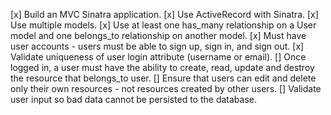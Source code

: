 [x] Build an MVC Sinatra application.
[x] Use ActiveRecord with Sinatra.
[x] Use multiple models.
[x] Use at least one has_many relationship on a User model and one belongs_to relationship on another model.
[x] Must have user accounts - users must be able to sign up, sign in, and sign out.
[x] Validate uniqueness of user login attribute (username or email).
[] Once logged in, a user must have the ability to create, read, update and destroy the resource that belongs_to user.
[] Ensure that users can edit and delete only their own resources - not resources created by other users.
[] Validate user input so bad data cannot be persisted to the database.